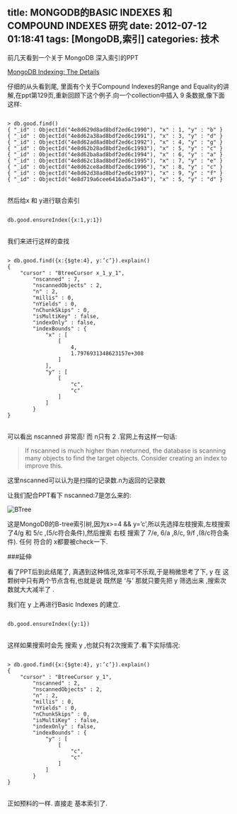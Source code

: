 title: MONGODB的BASIC INDEXES 和 COMPOUND INDEXES 研究
date: 2012-07-12 01:18:41
tags: [MongoDB,索引]
categories: 技术
---
前几天看到一个关于 MongoDB 深入索引的PPT

[MongoDB Indexing: The Details](http://www.slideshare.net/mongodb/mongodb-indexing-the-details)

仔细的从头看到尾, 里面有个关于Compound Indexes的Range and Equality的讲解,在ppt第129页,重新回顾下这个例子.向一个collection中插入 9 条数据,像下面这样:
<pre>
<code class="javascript">
> db.good.find()
{ "_id" : ObjectId("4e8d629d8ad8bdf2ed6c1990"), "x" : 1, "y" : "b" }
{ "_id" : ObjectId("4e8d62a38ad8bdf2ed6c1991"), "x" : 3, "y" : "d" }
{ "_id" : ObjectId("4e8d62ad8ad8bdf2ed6c1992"), "x" : 4, "y" : "g" }
{ "_id" : ObjectId("4e8d62b28ad8bdf2ed6c1993"), "x" : 5, "y" : "c" }
{ "_id" : ObjectId("4e8d62ba8ad8bdf2ed6c1994"), "x" : 6, "y" : "a" }
{ "_id" : ObjectId("4e8d62c18ad8bdf2ed6c1995"), "x" : 7, "y" : "e" }
{ "_id" : ObjectId("4e8d62ce8ad8bdf2ed6c1996"), "x" : 8, "y" : "c" }
{ "_id" : ObjectId("4e8d62d38ad8bdf2ed6c1997"), "x" : 9, "y" : "f" }
{ "_id" : ObjectId("4e8d719a6cee6416a5a75a43"), "x" : 5, "y" : "d" }
</code>
</pre>
<!--more-->

然后给x 和 y进行联合索引
<pre>
<code class="javascript">
db.good.ensureIndex({x:1,y:1})
</code>
</pre>

我们来进行这样的查找
<pre>
<code class="javascript">
> db.good.find({x:{$gte:4}, y:’c’}).explain()
{
	"cursor" : "BtreeCursor x_1_y_1",
		"nscanned" : 7,
		"nscannedObjects" : 2,
		"n" : 2,
		"millis" : 0,
		"nYields" : 0,
		"nChunkSkips" : 0,
		"isMultiKey" : false,
		"indexOnly" : false,
		"indexBounds" : {
			"x" : [
				[
					4,
					1.7976931348623157e+308
				]
			],
			"y" : [
				[
					"c",
					"c"
				]
			]
		}
}
</code>
</pre>

可以看出 nscanned 非常高! 而 n只有 2 .官网上有这样一句话:

>If nscanned is much higher than nreturned, the database is scanning many objects to find the target objects. Consider creating an index to improve this.

这里nscanned可以认为是扫描的记录数.n为返回的记录数

让我们配合PPT看下 nscanned:7是怎么来的:

![BTree](http://ww3.sinaimg.cn/large/744e593bgw1end6qzl43vj20fy09t0ta.jpg)

这是MongoDB的B-tree索引树,因为x>=4 && y=’c’,所以先选择左枝搜索,左枝搜索了4/g 和 5/c ,(5/c符合条件),然后搜索 右枝 搜索了 7/e, 6/a ,8/c, 9/f ,(8/c符合条件). 任何 符合的 x都要被check一下.

###延伸

看了PPT后到此结尾了, 真遇到这种情况,效率可不乐观,于是稍微思考了下, y 在 这颗树中只有两个节点含有,也就是说 既然是 ‘与’  那就只要先把 y 筛选出来 ,搜索次数就大大减半了 .

我们在 y 上再进行Basic Indexes 的建立.

<pre>
<code class="javascript">
db.good.ensureIndex({y:1})
</code>
</pre>

这样如果搜索时会先 搜索 y  ,也就只有2次搜索了.看下实际情况:

<pre>
<code class="javascript">
> db.good.find({x:{$gte:4}, y:’c’}).explain()
{
	"cursor" : "BtreeCursor y_1",
		"nscanned" : 2,
		"nscannedObjects" : 2,
		"n" : 2,
		"millis" : 0,
		"nYields" : 0,
		"nChunkSkips" : 0,
		"isMultiKey" : false,
		"indexOnly" : false,
		"indexBounds" : {
			"y" : [
				[
					"c",
					"c"
				]
			]
		}
}
</code>
</pre>

正如预料的一样. 直接走 基本索引了.

